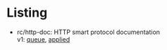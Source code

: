 # Listing

 - rc/http-doc: HTTP smart protocol documentation  
   v1: [queue](https://github.com/rctay/tree/rc/http-doc/v1/q), [applied](https://github.com/rctay/tree/rc/http-doc/v1/p)
